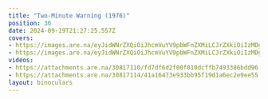 ```yaml
---
title: "Two-Minute Warning (1976)"
position: 36
date: 2024-09-19T21:27:25.557Z
covers: 
- https://images.are.na/eyJidWNrZXQiOiJhcmVuYV9pbWFnZXMiLCJrZXkiOiIzMDgxNzExMC9vcmlnaW5hbF8yMjNlZTJiYTE5ZTllNTg5MjAyNDA5MTktMi12am5mbGYucG5nIiwiZWRpdHMiOnsicmVzaXplIjp7IndpZHRoIjoxODAwLCJoZWlnaHQiOjE4MDAsImZpdCI6Imluc2lkZSIsIndpdGhvdXRFbmxhcmdlbWVudCI6dHJ1ZX0sIndlYnAiOnsicXVhbGl0eSI6NjV9LCJqcGVnIjp7InF1YWxpdHkiOjY1fSwicm90YXRlIjpudWxsfX0=?bc=0
- https://images.are.na/eyJidWNrZXQiOiJhcmVuYV9pbWFnZXMiLCJrZXkiOiIzMDgxNzExNC9vcmlnaW5hbF8wYjZjODA5YzgxYWU3ZDkzMjAyNDA5MTktMi1zeGhra24ucG5nIiwiZWRpdHMiOnsicmVzaXplIjp7IndpZHRoIjoxODAwLCJoZWlnaHQiOjE4MDAsImZpdCI6Imluc2lkZSIsIndpdGhvdXRFbmxhcmdlbWVudCI6dHJ1ZX0sIndlYnAiOnsicXVhbGl0eSI6NjV9LCJqcGVnIjp7InF1YWxpdHkiOjY1fSwicm90YXRlIjpudWxsfX0=?bc=0
videos: 
- https://attachments.are.na/30817110/fd7df6d2f00f010dcffb7493386bdd96.mov?1726781247
- https://attachments.are.na/30817114/41a16473e933bb95f19d1a6ec2e9ee55.mov?1726781255
layout: binoculars
---
```


